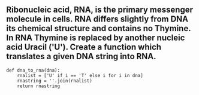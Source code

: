 ## Ribonucleic acid, RNA, is the primary messenger molecule in cells. RNA differs slightly from DNA its chemical structure and contains no Thymine. In RNA Thymine is replaced by another nucleic acid Uracil ('U'). Create a function which translates a given DNA string into RNA.

```
def dna_to_rna(dna):
    rnalist = ['U' if i == 'T' else i for i in dna]
    rnastring = ''.join(rnalist)
    return rnastring
```
